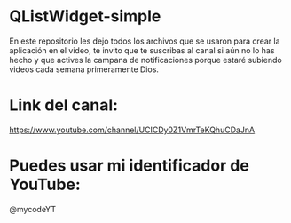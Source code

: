 # QListWidget-simple
En este repositorio les dejo todos los archivos que se usaron para crear la aplicación en el video, te invito que te suscribas al canal si aún no lo has hecho y que actives la campana de notificaciones porque estaré subiendo videos cada semana primeramente Dios.

# Link del canal:
https://www.youtube.com/channel/UCICDy0Z1VmrTeKQhuCDaJnA

# Puedes usar mi identificador de YouTube:
@mycodeYT
